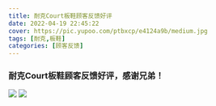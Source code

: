 ```yaml
---
title: 耐克Court板鞋顾客反馈好评
date: 2022-04-19 22:45:22
cover: https://pic.yupoo.com/ptbxcp/e4124a9b/medium.jpg
tags: [耐克,板鞋]
categories: [顾客反馈]
---
```


###  耐克Court板鞋顾客反馈好评，感谢兄弟！
![](https://pic.yupoo.com/ptbxcp/525e32bd/2638c38c.jpg)
![](https://pic.yupoo.com/ptbxcp/e4124a9b/07e06333.jpg)

